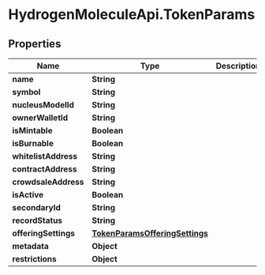 # HydrogenMoleculeApi.TokenParams

## Properties
Name | Type | Description | Notes
------------ | ------------- | ------------- | -------------
**name** | **String** |  | 
**symbol** | **String** |  | 
**nucleusModelId** | **String** |  | 
**ownerWalletId** | **String** |  | 
**isMintable** | **Boolean** |  | [optional] 
**isBurnable** | **Boolean** |  | [optional] 
**whitelistAddress** | **String** |  | [optional] 
**contractAddress** | **String** |  | [optional] 
**crowdsaleAddress** | **String** |  | [optional] 
**isActive** | **Boolean** |  | [optional] 
**secondaryId** | **String** |  | [optional] 
**recordStatus** | **String** |  | [optional] 
**offeringSettings** | [**TokenParamsOfferingSettings**](TokenParamsOfferingSettings.md) |  | 
**metadata** | **Object** |  | [optional] 
**restrictions** | **Object** |  | [optional] 


